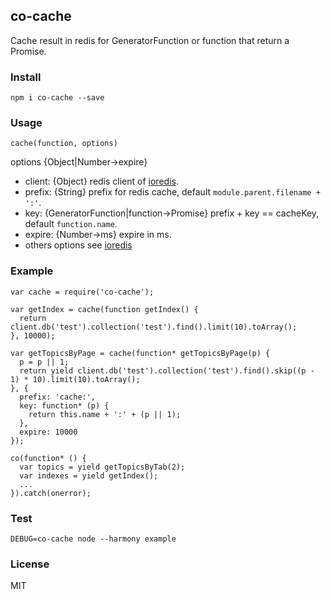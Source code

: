 ## co-cache

Cache result in redis for GeneratorFunction or function that return a Promise.

### Install

```
npm i co-cache --save
```

### Usage

```
cache(function, options)
```

options {Object|Number->expire}

- client: {Object} redis client of [ioredis](https://github.com/luin/ioredis).
- prefix: {String} prefix for redis cache, default `module.parent.filename + ':'`.
- key: {GeneratorFunction|function->Promise} prefix + key == cacheKey, default `function.name`.
- expire: {Number->ms} expire in ms.
- others options see [ioredis](https://github.com/luin/ioredis/blob/master/API.md#new-redisport-host-options)

### Example

```
var cache = require('co-cache');

var getIndex = cache(function getIndex() {
  return client.db('test').collection('test').find().limit(10).toArray();
}, 10000);

var getTopicsByPage = cache(function* getTopicsByPage(p) {
  p = p || 1;
  return yield client.db('test').collection('test').find().skip((p - 1) * 10).limit(10).toArray();
}, {
  prefix: 'cache:',
  key: function* (p) {
    return this.name + ':' + (p || 1);
  },
  expire: 10000
});

co(function* () {
  var topics = yield getTopicsByTab(2);
  var indexes = yield getIndex();
  ...
}).catch(onerror);
```

### Test

```
DEBUG=co-cache node --harmony example
```

### License
MIT